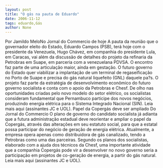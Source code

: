 ```yaml
---
layout: post
title: "O gás na pauta de Eduardo"
date: 2006-11-12
tags: eduardo,Gás
author: None
---
```

Por Jamildo MeloNo Jornal do Commercio de hoje
A pauta da reunião que o governador eleito do Estado, Eduardo Campos (PSB), terá hoje com o presidente da Venezuela, Hugo Chávez, em companhia do presidente Lula, em Caracas, vai além da discussão de detalhes do projeto da refinaria da Petrobras em Suape, em parceria com a venezuelana PDVSA. 
O encontro faz parte de uma articulação maior, ainda em gestação. O futuro governo do Estado quer viabilizar a implantação de um terminal de regaseificação no Porto de Suape e precisa do gás natural liquefeito (GNL) daquele pa?s. 
O projeto faz parte da estratégia de desenvolvimento econômico do futuro governo socialista e conta com o apoio da Petrobras e Chesf. De olho nas oportunidades criadas pelo novo modelo do setor elétrico, os socialistas consideram fundamental que Pernambuco participe
 dos novos negócios, produzindo energia elétrica para o Sistema Integrado Nacional (SIN).
Leia mais aqui (assinantes JC e UOL).
Papel da Copergás deve ser ampliado
Do Jornal do Commercio
O plano de governo do candidato socialista já adianta que a futura administração estadual deve reorientar e ampliar o papel da Copergás, através das alterações em seu estatuto social, para que a estatal possa participar do negócio de geração de energia elétrica. Atualmente, a empresa opera apenas como distribuidora de gás canalizado, tendo a Petrobras como uma das parceiras. 
Segundo os planos dos socialistas, elaborado com a ajuda dos técnicos da Chesf, uma importante atividade que a companhia Copergás pode vir a desenvolver no novo governo seria a participação em projetos de co-geração de energia, a partir do gás natural.
Leia mais aqui (assinantes JC e UOL). 